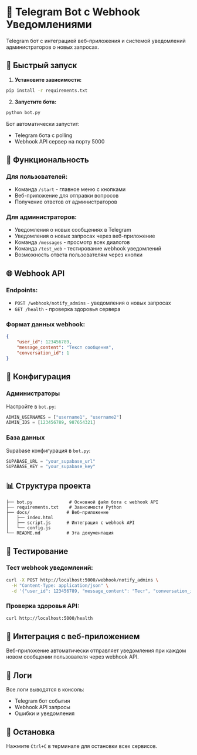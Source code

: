 # 🤖 Telegram Bot с Webhook Уведомлениями

Telegram бот с интеграцией веб-приложения и системой уведомлений администраторов о новых запросах.

## 🚀 Быстрый запуск

1. **Установите зависимости:**
```bash
pip install -r requirements.txt
```

2. **Запустите бота:**
```bash
python bot.py
```

Бот автоматически запустит:
- Telegram бота с polling
- Webhook API сервер на порту 5000

## 📱 Функциональность

### Для пользователей:
- Команда `/start` - главное меню с кнопками
- Веб-приложение для отправки вопросов
- Получение ответов от администраторов

### Для администраторов:
- Уведомления о новых сообщениях в Telegram
- Уведомления о новых запросах через веб-приложение
- Команда `/messages` - просмотр всех диалогов
- Команда `/test_web` - тестирование webhook уведомлений
- Возможность ответа пользователям через кнопки

## 🌐 Webhook API

### Endpoints:
- `POST /webhook/notify_admins` - уведомления о новых запросах
- `GET /health` - проверка здоровья сервера

### Формат данных webhook:
```json
{
    "user_id": 123456789,
    "message_content": "Текст сообщения",
    "conversation_id": 1
}
```

## 🔧 Конфигурация

### Администраторы
Настройте в `bot.py`:
```python
ADMIN_USERNAMES = ["username1", "username2"]
ADMIN_IDS = [123456789, 987654321]
```

### База данных
Supabase конфигурация в `bot.py`:
```python
SUPABASE_URL = "your_supabase_url"
SUPABASE_KEY = "your_supabase_key"
```

## 📊 Структура проекта

```
├── bot.py              # Основной файл бота с webhook API
├── requirements.txt    # Зависимости Python
├── docs/              # Веб-приложение
│   ├── index.html
│   ├── script.js      # Интеграция с webhook API
│   └── config.js
└── README.md          # Эта документация
```

## 🧪 Тестирование

### Тест webhook уведомлений:
```bash
curl -X POST http://localhost:5000/webhook/notify_admins \
  -H "Content-Type: application/json" \
  -d '{"user_id": 123456789, "message_content": "Тест", "conversation_id": 1}'
```

### Проверка здоровья API:
```bash
curl http://localhost:5000/health
```

## 🔄 Интеграция с веб-приложением

Веб-приложение автоматически отправляет уведомления при каждом новом сообщении пользователя через webhook API.

## 📝 Логи

Все логи выводятся в консоль:
- Telegram бот события
- Webhook API запросы
- Ошибки и уведомления

## 🛑 Остановка

Нажмите `Ctrl+C` в терминале для остановки всех сервисов.
